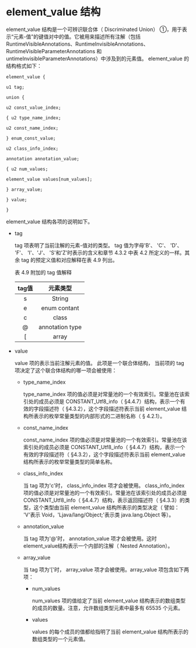 # element_value 结构 

element_value 结构是一个可辨识联合体（ Discriminated Union） ①，用于表示“元素-值”的键值对中的值。它被用来描述所有注解（包括 RuntimeVisibleAnnotations、RuntimeInvisibleAnnotations、 RuntimeVisibleParameterAnnotations 和untimeInvisibleParameterAnnotations）中涉及到的元素值。
element_value 的结构格式如下：

```
element_value {

u1 tag; 

union {

u2 const_value_index;

{ u2 type_name_index;

u2 const_name_index;

} enum_const_value;

u2 class_info_index;

annotation annotation_value;

{ u2 num_values;

element_value values[num_values];

} array_value;

} value;

}
```

element_value 结构各项的说明如下。

* tag

  tag 项表明了当前注解的元素-值对的类型。 tag 值为字母'B'、 'C'、 'D'、 'F'、 'I'、'J'、 'S'和'Z'时表示的含义和章节 4.3.2 中表 4.2 所定义的一样。其余 tag 的预定义值和对应解释在表 4.9 列出。

  表 4.9 附加的 tag 值解释 

  | tag值 |      元素类型       |
  | :--: | :-------------: |
  |  s   |     String      |
  |  e   |  enum contant   |
  |  c   |      class      |
  |  @   | annotation type |
  |  [   |      array      |

* value

  value 项的表示当前注解元素的值。 此项是一个联合体结构， 当前项的 tag 项决定了这个联合体结构的哪一项会被使用：

  * type_name_index

    type_name_index 项的值必须是对常量池的一个有效索引。常量池在该索引处的成员必须是 CONSTANT_Utf8_info（ §4.4.7）结构，表示一个有效的字段描述符（ §4.3.2），这个字段描述符表示当前 element_value 结构所表示的枚举常量类型的内部形式的二进制名称（ § 4.2.1）。

  * const_name_index

    const_name_index 项的值必须是对常量池的一个有效索引。常量池在该索引处的成员必须是 CONSTANT_Utf8_info（ §4.4.7）结构，表示一个有效的字段描述符（ §4.3.2），这个字段描述符表示当前 element_value 结构所表示的枚举常量类型的简单名称。

  * class_info_index

    当 tag 项为'c'时， class_info_index 项才会被使用。 class_info_index 项的值必须是对常量池的一个有效索引。常量池在该索引处的成员必须是CONSTANT_Utf8_info（ §4.4.7）结构，表示返回描述符（ §4.3.3）的类型，这个类型由当前 element_value 结构所表示的类型决定（ 譬如： 'V'表示 Void，'Ljava/lang/Object;'表示类 java.lang.Object 等）。

  * annotation_value

    当 tag 项为'@'时， annotation_value 项才会被使用。这时 element_value结构表示一个内部的注解（ Nested Annotation）。

  * array_value

    当 tag 项为'['时， array_value 项才会被使用。array_value 项包含如下两项：

    * num_values

      num_values 项的值给定了当前 element_value 结构表示的数组类型的成员的数量。注意，允许数组类型元素中最多有 65535 个元素。

    * values

      values 的每个成员的值都给指明了当前 element_value 结构所表示的数组类型的一个元素值。 














